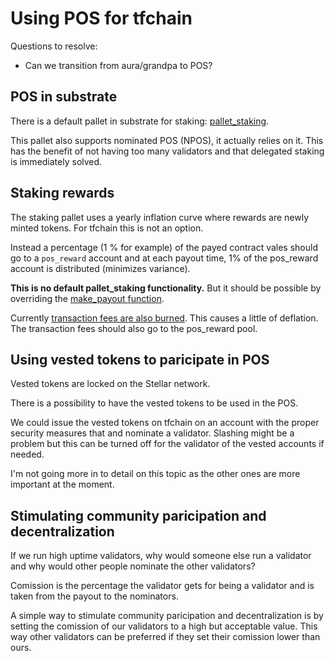 # Using POS for tfchain

Questions to resolve:

- Can we transition from aura/grandpa to POS?

## POS in substrate

There is a default pallet in substrate for staking: [pallet_staking](https://paritytech.github.io/substrate/master/pallet_staking/index.html).

This pallet also supports nominated POS (NPOS), it actually relies on it. This has the benefit of not having too many validators and that delegated staking is immediately solved.

## Staking rewards

The staking pallet uses a yearly inflation curve where rewards are newly minted tokens. For tfchain this is not an option.

Instead a percentage (1 % for example) of the payed contract vales should go to a `pos_reward` account and at each payout time, 1% of the pos_reward account is distributed (minimizes variance).

**This is no default pallet_staking functionality.**
But it should be possible by overriding the [make_payout function](https://github.com/paritytech/substrate/blob/755569d202b4007179cc250279bad55df45b5f7d/frame/staking/src/pallet/impls.rs#L223).

Currently [transaction fees are also burned](https://github.com/threefoldtech/tfchain/issues/72). This causes a little of deflation. The transaction fees should also go to the pos_reward pool.

## Using vested tokens to paricipate in POS

Vested tokens are locked on the Stellar network.

There is a possibility to have the vested tokens to be used in the POS.

We could issue the vested tokens on tfchain on an account with the proper security measures that and nominate a validator.
Slashing might be a problem but this can be turned off for the validator of the vested accounts if needed.

I'm not going more in to detail on this topic as the other ones are more important at the moment.

## Stimulating community paricipation and decentralization

If we run high uptime validators, why would someone else run a validator and why would other people nominate the other validators?

Comission is the percentage the validator gets for being a validator and is taken from the payout to the nominators.

A simple way to stimulate community paricipation and decentralization is by setting the comission of our validators to a high but acceptable value. This way other validators can be preferred if they set their comission lower than ours.
